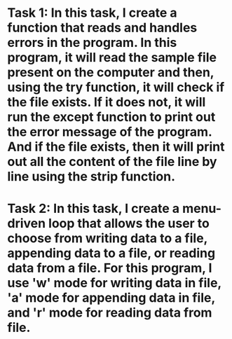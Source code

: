 # Task 1: In this task, I create a function that reads and handles errors in the program. In this program, it will read the sample file present on the computer and then, using the try function, it will check if the file exists. If it does not, it will run the except function to print out the error message of the program. And if the file exists, then it will print out all the content of the file line by line using the strip function.





# Task 2: In this task, I create a menu-driven loop that allows the user to choose from writing data to a file, appending data to a file, or reading data from a file. For this program, I use 'w' mode for writing data in file, 'a' mode for appending data in file, and 'r' mode for reading data from file.
